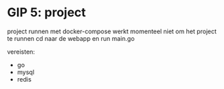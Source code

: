 # GIP 5: project

project runnen met docker-compose werkt momenteel niet
om het project te runnen cd naar de webapp
en run main.go

vereisten:
 - go
 - mysql
 - redis
